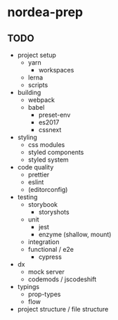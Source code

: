 # nordea-prep

## TODO

*   project setup
    *   yarn
        *   workspaces
    *   lerna
    *   scripts
*   building
    *   webpack
    *   babel
        *   preset-env
        *   es2017
        *   cssnext
*   styling
    *   css modules
    *   styled components
    *   styled system
*   code quality
    *   prettier
    *   eslint
    *   (editorconfig)
*   testing
    *   storybook
        *   storyshots
    *   unit
        *   jest
        *   enzyme (shallow, mount)
    *   integration
    *   functional / e2e
        *   cypress
*   dx
    *   mock server
    *   codemods / jscodeshift
*   typings
    *   prop-types
    *   flow
*   project structure / file structure
